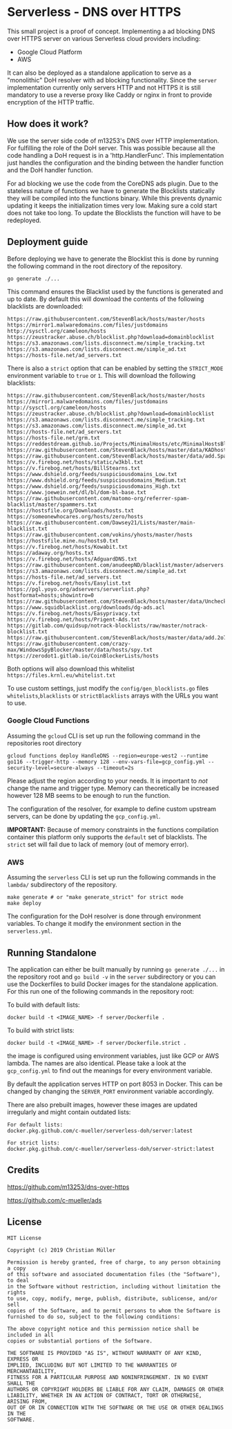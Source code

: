 # Serverless - DNS over HTTPS

This small project is a proof of concept. Implementing a ad blocking DNS over HTTPS server on various Serverless cloud providers including:
- Google Cloud Platform
- AWS

It can also be deployed as a standalone application to serve as a "monolithic" DoH resolver with ad blocking functionality.
Since the `server` implementation currently only servers HTTP and not HTTPS it is still mandatory to use a reverse proxy like
Caddy or nginx in front to provide encryption of the HTTP traffic. 

## How does it work?

We use the server side code of m13253's DNS over HTTP implementation. For fulfilling the role of the DoH server. This was possible because all the code handling a DoH request is in a 'http.HandlerFunc'. This implementation just handles the configuration and the binding between the handler function and the DoH handler function.

For ad blocking we use the code from the CoreDNS ads plugin. Due to the stateless nature of functions we have to generate the Blocklists statically they will be compiled into the functions binary. While this prevents dynamic updating it keeps the initialization times very low. Making sure a cold start does not take too long. To update the Blocklists the function will have to be redeployed.

## Deployment guide

Before deploying we have to generate the Blocklist this is done by running the following command in the root directory of the repository.

```
go generate ./...
```

This command ensures the Blacklist used by the functions is generated and up to date.
By default this will download the contents of the following blacklists are downloaded:
```
https://raw.githubusercontent.com/StevenBlack/hosts/master/hosts
https://mirror1.malwaredomains.com/files/justdomains
http://sysctl.org/cameleon/hosts
https://zeustracker.abuse.ch/blocklist.php?download=domainblocklist
https://s3.amazonaws.com/lists.disconnect.me/simple_tracking.txt
https://s3.amazonaws.com/lists.disconnect.me/simple_ad.txt
https://hosts-file.net/ad_servers.txt
```

There is also a `strict` option that can be enabled by setting the `STRICT_MODE` environment variable to `true` or `1`. This will download the following blacklists:

```
https://raw.githubusercontent.com/StevenBlack/hosts/master/hosts
https://mirror1.malwaredomains.com/files/justdomains
http://sysctl.org/cameleon/hosts
https://zeustracker.abuse.ch/blocklist.php?download=domainblocklist
https://s3.amazonaws.com/lists.disconnect.me/simple_tracking.txt
https://s3.amazonaws.com/lists.disconnect.me/simple_ad.txt
https://hosts-file.net/ad_servers.txt
https://hosts-file.net/grm.txt
https://reddestdream.github.io/Projects/MinimalHosts/etc/MinimalHostsBlocker/minimalhosts
https://raw.githubusercontent.com/StevenBlack/hosts/master/data/KADhosts/hosts
https://raw.githubusercontent.com/StevenBlack/hosts/master/data/add.Spam/hosts
https://v.firebog.net/hosts/static/w3kbl.txt
https://v.firebog.net/hosts/BillStearns.txt
https://www.dshield.org/feeds/suspiciousdomains_Low.txt
https://www.dshield.org/feeds/suspiciousdomains_Medium.txt
https://www.dshield.org/feeds/suspiciousdomains_High.txt
https://www.joewein.net/dl/bl/dom-bl-base.txt
https://raw.githubusercontent.com/matomo-org/referrer-spam-blacklist/master/spammers.txt
https://hostsfile.org/Downloads/hosts.txt
https://someonewhocares.org/hosts/zero/hosts
https://raw.githubusercontent.com/Dawsey21/Lists/master/main-blacklist.txt
https://raw.githubusercontent.com/vokins/yhosts/master/hosts
https://hostsfile.mine.nu/hosts0.txt
https://v.firebog.net/hosts/Kowabit.txt
https://adaway.org/hosts.txt
https://v.firebog.net/hosts/AdguardDNS.txt
https://raw.githubusercontent.com/anudeepND/blacklist/master/adservers.txt
https://s3.amazonaws.com/lists.disconnect.me/simple_ad.txt
https://hosts-file.net/ad_servers.txt
https://v.firebog.net/hosts/Easylist.txt
https://pgl.yoyo.org/adservers/serverlist.php?hostformat=hosts;showintro=0
https://raw.githubusercontent.com/StevenBlack/hosts/master/data/UncheckyAds/hosts
https://www.squidblacklist.org/downloads/dg-ads.acl
https://v.firebog.net/hosts/Easyprivacy.txt
https://v.firebog.net/hosts/Prigent-Ads.txt
https://gitlab.com/quidsup/notrack-blocklists/raw/master/notrack-blocklist.txt
https://raw.githubusercontent.com/StevenBlack/hosts/master/data/add.2o7Net/hosts
https://raw.githubusercontent.com/crazy-max/WindowsSpyBlocker/master/data/hosts/spy.txt
https://zerodot1.gitlab.io/CoinBlockerLists/hosts
```

Both options will also download this whitelist `https://files.krnl.eu/whitelist.txt`

To use custom settings, just modify the `config/gen_blocklists.go` files `whitelists`,`blacklists` or `strictBlacklists` arrays
with the URLs you want to use.

### Google Cloud Functions

Assuming the `gcloud` CLI is set up run the following command in the repositories root directory

```
gcloud functions deploy HandleDNS --region=europe-west2 --runtime go116 --trigger-http --memory 128 --env-vars-file=gcp_config.yml --security-level=secure-always --timeout=2s
```

Please adjust the region according to your needs. It is important to _not_ change the name and trigger type.
Memory can theoretically be increased however 128 MB seems to be enough to run the function.

The configuration of the resolver, for example to define custom upstream servers, can be done by updating the `gcp_config.yml`.

**IMPORTANT:** Because of memory constraints in the functions compilation container this platform only supports the `default`
set of blacklists. The `strict` set will fail due to lack of memory (out of memory error). 

### AWS

Assuming the `serverless` CLI is set up run the following commands in the `lambda/` subdirectory of the repository.

```
make generate # or "make generate_strict" for strict mode
make deploy
```

The configuration for the DoH resolver is done through environment variables. To change it modify the environment section in the `serverless.yml`.

## Running Standalone

The application can either be built manually by running `go generate ./...` in the repository root and `go build -v` in the `server` subdirectory or you can use the Dockerfiles to build Docker images for the standalone application. For this run one of the following commands in the repository root:

To build with default lists:
```
docker build -t <IMAGE_NAME> -f server/Dockerfile .
```

To build with strict lists:
```
docker build -t <IMAGE_NAME> -f server/Dockerfile.strict .
```

the image is configured using environment variables, just like GCP or AWS lambda. The names are also identical. Please take a look at the
`gcp_config.yml` to find out the meanings for every environment variable. 

By default the application serves HTTP on port 8053 in Docker. This can be changed by changing the `SERVER_PORT` environment variable accordingly.


There are also prebuilt images, however these images are updated irregularly and might contain outdated lists:
```
For default lists:
docker.pkg.github.com/c-mueller/serverless-doh/server:latest

For strict lists:
docker.pkg.github.com/c-mueller/serverless-doh/server-strict:latest
```

## Credits
https://github.com/m13253/dns-over-https

https://github.com/c-mueller/ads

## License

```
MIT License

Copyright (c) 2019 Christian Müller

Permission is hereby granted, free of charge, to any person obtaining a copy
of this software and associated documentation files (the "Software"), to deal
in the Software without restriction, including without limitation the rights
to use, copy, modify, merge, publish, distribute, sublicense, and/or sell
copies of the Software, and to permit persons to whom the Software is
furnished to do so, subject to the following conditions:

The above copyright notice and this permission notice shall be included in all
copies or substantial portions of the Software.

THE SOFTWARE IS PROVIDED "AS IS", WITHOUT WARRANTY OF ANY KIND, EXPRESS OR
IMPLIED, INCLUDING BUT NOT LIMITED TO THE WARRANTIES OF MERCHANTABILITY,
FITNESS FOR A PARTICULAR PURPOSE AND NONINFRINGEMENT. IN NO EVENT SHALL THE
AUTHORS OR COPYRIGHT HOLDERS BE LIABLE FOR ANY CLAIM, DAMAGES OR OTHER
LIABILITY, WHETHER IN AN ACTION OF CONTRACT, TORT OR OTHERWISE, ARISING FROM,
OUT OF OR IN CONNECTION WITH THE SOFTWARE OR THE USE OR OTHER DEALINGS IN THE
SOFTWARE.
```

